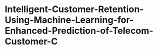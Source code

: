 # Intelligent-Customer-Retention-Using-Machine-Learning-for-Enhanced-Prediction-of-Telecom-Customer-C